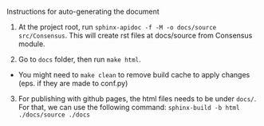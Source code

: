Instructions for auto-generating the document

1. At the project root, run `sphinx-apidoc -f -M -o docs/source src/Consensus`. 
This will create rst files at docs/source from Consensus module.

2. Go to `docs` folder, then run `make html`.
  - You might need to `make clean` to remove build cache to apply changes (eps. if they are made to conf.py)

3. For publishing with github pages, the html files needs to be under `docs/`. For that, we can use the following command:
    `sphinx-build -b html ./docs/source ./docs `